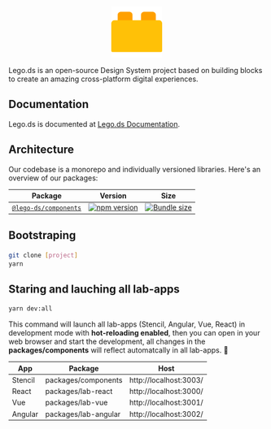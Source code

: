<p align="center">
  <img src=".github/lego.png" width="100px" />
</p>

Lego.ds is an open-source Design System project based on building blocks to create an amazing cross-platform digital experiences.

## Documentation

Lego.ds is documented at [Lego.ds Documentation](https://github.com/victormath12/lego-ds).

## Architecture

Our codebase is a monorepo and individually versioned libraries.
Here's an overview of our packages:

| Package | Version | Size |
| - | - | - |
| [`@lego-ds/components`](/packages/components) | [![npm version](https://badgen.net/npm/v/@lego-ds/components)](https://www.npmjs.com/package/@lego-ds/components) | [![Bundle size](https://badgen.net/bundlephobia/minzip/@lego-ds/components)](https://bundlephobia.com/result?p=@lego-ds/components) |


## Bootstraping

```sh
git clone [project]
yarn
```

## Staring and lauching all lab-apps

```sh
yarn dev:all
```

This command will launch all lab-apps (Stencil, Angular, Vue, React) in development mode with **hot-reloading enabled**, then you can open in your web browser and start the development, all changes in the **packages/components** will reflect automatcally in all lab-apps. 🚀

| App | Package | Host |
| - | - | - |
| Stencil | packages/components | http://localhost:3003/ |
| React | packages/lab-react | http://localhost:3000/ |
| Vue | packages/lab-vue | http://localhost:3001/ |
| Angular | packages/lab-angular | http://localhost:3002/ |

